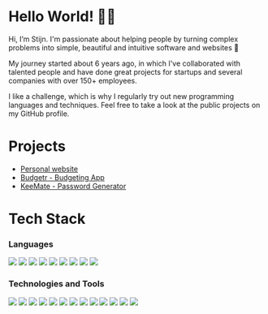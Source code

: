 # Hello World! 👋🏻
Hi, I’m Stijn. I'm passionate about helping people by turning complex problems into simple, beautiful and intuitive software and websites 🚀

My journey started about 6 years ago, in which I've collaborated with talented people and have done great projects for startups and several companies with over 150+ employees.

I like a challenge, which is why I regularly try out new programming languages and techniques. Feel free to take a look at the public projects on my GitHub profile.

# Projects
- [Personal website](https://www.stijntersteege.com)
- [Budgetr - Budgeting App](https://budgetr.stijntersteege.com/)
- [KeeMate - Password Generator](https://keemate.netlify.app/)

# Tech Stack
### Languages
<img src="https://img.shields.io/badge/HTML5-E34F26?style=for-the-badge&logo=html5&logoColor=white"> <img  src="https://img.shields.io/badge/CSS3-1572B6?style=for-the-badge&logo=css3&logoColor=white"> <img src="https://img.shields.io/badge/JavaScript-F7DF1E?style=for-the-badge&logo=javascript&logoColor=black"> <img src="https://img.shields.io/badge/TypeScript-3178C6?style=for-the-badge&logo=typescript&logoColor=white"> <img src="https://img.shields.io/badge/Python-ffd340?style=for-the-badge&logo=python&logoColor=black"> <img src="https://img.shields.io/badge/Java-e11e21?style=for-the-badge&logo=java&logoColor=white"> <img src="https://img.shields.io/badge/PHP-686ca3?style=for-the-badge&logo=php&logoColor=white"> <img src="https://img.shields.io/badge/Csharp-FCBA08?style=for-the-badge&logo=csharp&logoColor=black"> <img src="https://img.shields.io/badge/SQL-00758F?style=for-the-badge&logo=mysql&logoColor=white">

### Technologies and Tools
<img src="https://img.shields.io/badge/SQL-3E6E93?style=for-the-badge&logo=mysql&logoColor=white"> <img src="https://img.shields.io/badge/Laravel-F8322C?style=for-the-badge&logo=laravel&logoColor=white"> <img src="https://img.shields.io/badge/.NET-FCBA08?style=for-the-badge&logo=dotnet&logoColor=black"> <img src="https://img.shields.io/badge/Angular-DD1031?style=for-the-badge&logo=angular&logoColor=white"> <img src="https://img.shields.io/badge/Vue.js-42B983?style=for-the-badge&logo=vue.js&logoColor=white"> <img src="https://img.shields.io/badge/Node.js-1C6F00?style=for-the-badge&logo=node.js&logoColor=white"> <img src="https://img.shields.io/badge/Tailwind-02B6D3?style=for-the-badge&logo=tailwindcss&logoColor=white"> <img src="https://img.shields.io/badge/Figma-3ACF83?style=for-the-badge&logo=figma&logoColor=white"> <img src="https://img.shields.io/badge/Cloudflare-F6821F?style=for-the-badge&logo=cloudflare&logoColor=white"> <img src="https://img.shields.io/badge/cPanel-F96C2D?style=for-the-badge&logo=cpanel&logoColor=white"> <img src="https://img.shields.io/badge/DevOps-1378D4?style=for-the-badge&logo=azuredevops&logoColor=white"> <img src="https://img.shields.io/badge/Docker-033F8C?style=for-the-badge&logo=docker&logoColor=white"> <img src="https://img.shields.io/badge/Plesk-53BCE6?style=for-the-badge&logo=plesk&logoColor=white">
